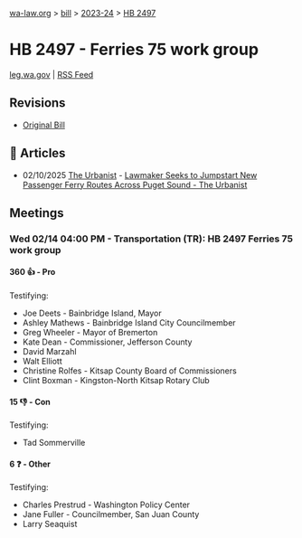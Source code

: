 [wa-law.org](/) > [bill](/bill/) > [2023-24](/bill/2023-24/) > [HB 2497](/bill/2023-24/hb/2497/)

# HB 2497 - Ferries 75 work group
[leg.wa.gov](https://app.leg.wa.gov/billsummary?BillNumber=2497&Year=2023&Initiative=false) | [RSS Feed](./rss.xml)

## Revisions
* [Original Bill](1/)

## 📰 Articles
* 02/10/2025 [The Urbanist](/org/the_urbanist/) - [Lawmaker Seeks to Jumpstart New Passenger Ferry Routes Across Puget Sound - The Urbanist](https://www.theurbanist.org/2025/02/10/lawmaker-seeks-new-passenger-ferry-routes-puget-sound/#:~:text=sponsoring%20a%20bill)

## Meetings
### Wed 02/14 04:00 PM - Transportation (TR): HB 2497 Ferries 75 work group
#### 360 👍 - Pro
Testifying:
* Joe Deets - Bainbridge Island, Mayor
* Ashley Mathews - Bainbridge Island City Councilmember
* Greg Wheeler - Mayor of Bremerton
* Kate Dean - Commissioner, Jefferson County
* David Marzahl
* Walt Elliott
* Christine Rolfes - Kitsap County Board of Commissioners
* Clint Boxman - Kingston-North Kitsap Rotary Club

#### 15 👎 - Con
Testifying:
* Tad Sommerville

#### 6 ❓ - Other
Testifying:
* Charles Prestrud - Washington Policy Center
* Jane Fuller - Councilmember, San Juan County
* Larry Seaquist
